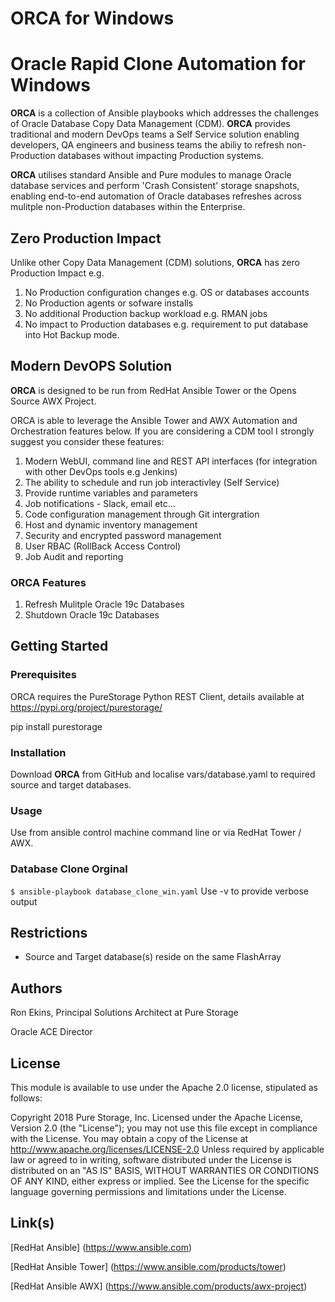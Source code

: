 # ORCA for Windows
# Oracle Rapid Clone Automation for Windows

**ORCA** is a collection of Ansible playbooks which addresses the challenges of Oracle Database Copy Data Management (CDM). 
**ORCA** provides traditional and modern DevOps teams a Self Service solution enabling developers, QA engineers and business teams the abiliy to refresh non-Production databases without impacting Production systems.

**ORCA** utilises standard Ansible and Pure modules to manage Oracle database services and perform 'Crash Consistent' storage snapshots, enabling end-to-end automation of Oracle databases refreshes across mulitple non-Production databases within the Enterprise. 

## Zero Production Impact
Unlike other Copy Data Management (CDM) solutions, **ORCA** has zero Production Impact e.g.
1. No Production configuration changes e.g. OS or databases accounts
1. No Production agents or sofware installs
1. No additional Production backup workload e.g. RMAN jobs
1. No impact to Production databases e.g. requirement to put database into Hot Backup mode.

## Modern DevOPS Solution
**ORCA** is designed to be run from RedHat Ansible Tower or the Opens Source AWX Project.

ORCA is able to leverage the Ansible Tower and AWX Automation and Orchestration features below. If you are considering a CDM tool I strongly suggest you consider these features:

1. Modern WebUI, command line and REST API interfaces (for integration with other DevOps tools e.g Jenkins)
1. The ability to schedule and run job interactivley (Self Service)
1. Provide runtime variables and parameters 
1. Job notifications - Slack, email etc...
1. Code configuration management through Git intergration
1. Host and dynamic inventory management
1. Security and encrypted password management
1. User RBAC (RollBack Access Control)
1. Job Audit and reporting

### ORCA Features
1. Refresh Mulitple Oracle 19c Databases
1. Shutdown Oracle 19c Databases

## Getting Started

### Prerequisites

ORCA requires the PureStorage Python REST Client, details available at https://pypi.org/project/purestorage/

pip install purestorage

### Installation

Download **ORCA** from GitHub and localise vars/database.yaml to required source and target databases.

### Usage

Use from ansible control machine command line or via RedHat Tower / AWX.

### Database Clone Orginal
`
$ ansible-playbook database_clone_win.yaml
`
Use -v to provide verbose output

## Restrictions

- Source and Target database(s) reside on the same FlashArray

## Authors

Ron Ekins, Principal Solutions Architect at Pure Storage

Oracle ACE Director

## License

This module is available to use under the Apache 2.0 license, stipulated as follows:

Copyright 2018 Pure Storage, Inc.
Licensed under the Apache License, Version 2.0 (the "License"); you may not use this file except in compliance with the License. You may obtain a copy of the License at http://www.apache.org/licenses/LICENSE-2.0 Unless required by applicable law or agreed to in writing, software distributed under the License is distributed on  an "AS IS" BASIS, WITHOUT WARRANTIES OR CONDITIONS OF ANY KIND, either express or implied. See the License for the specific language governing permissions and limitations under the License.

## Link(s)

[RedHat Ansible] (https://www.ansible.com)

[RedHat Ansible Tower] (https://www.ansible.com/products/tower)

[RedHat Ansible AWX] (https://www.ansible.com/products/awx-project)

